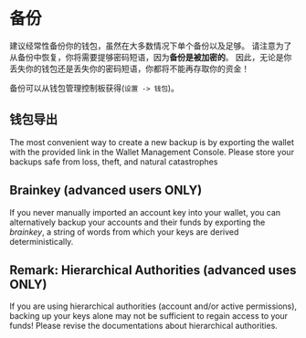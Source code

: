 # 备份

建议经常性备份你的钱包，虽然在大多数情况下单个备份以及足够。 请注意为了从备份中恢复，你将需要提够密码短语，因为**备份是被加密的**。 因此，无论是你丢失你的钱包还是丢失你的密码短语，你都将不能再存取你的资金！

备份可以从钱包管理控制板获得(`设置 -> 钱包`)。

## 钱包导出

The most convenient way to create a new backup is by exporting the wallet with the provided link in the Wallet Management Console. Please store your backups safe from loss, theft, and natural catastrophes

## Brainkey (advanced users ONLY)

If you never manually imported an account key into your wallet, you can alternatively backup your accounts and their funds by exporting the *brainkey*, a string of words from which your keys are derived deterministically.

## Remark: Hierarchical Authorities (advanced uses ONLY)

If you are using hierarchical authorities (account and/or active permissions), backing up your keys alone may not be sufficient to regain access to your funds! Please revise the documentations about hierarchical authorities.